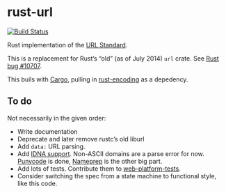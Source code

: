 rust-url
========

[![Build Status](https://travis-ci.org/servo/rust-url.svg?branch=master)](https://travis-ci.org/mozilla-servo/rust-url)

Rust implementation of the [URL Standard](http://url.spec.whatwg.org/).

This is a replacement for Rust’s “old” (as of July 2014) `url` crate.
See [Rust bug #10707](https://github.com/mozilla/rust/issues/10707).

This buils with [Cargo](https://github.com/rust-lang/cargo),
pulling in [rust-encoding](https://github.com/lifthrasiir/rust-encoding) as a depedency.


To do
-----

Not necessarily in the given order:

* Write documentation
* Deprecate and later remove rustc’s old liburl
* Add `data:` URL parsing.
* Add [IDNA support](http://url.spec.whatwg.org/#idna).
  Non-ASCII domains are a parse error for now.
  [Punycode](http://tools.ietf.org/html/rfc3492) is done,
  [Nameprep](http://tools.ietf.org/html/rfc3491) is the other big part.
* Add lots of tests.
  Contribute them to [web-platform-tests](https://github.com/w3c/web-platform-tests/tree/master/url).
* Consider switching the spec from a state machine to functional style, like this code.
